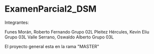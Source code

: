 # ExamenParcial2_DSM
Integrantes:

Funes Morán, Roberto Fernando  Grupo 02L
Pleitez Hércules, Kevin Eliu Grupo 03L
Valle Serrano, Oswaldo Alberto Grupo 03L

El proyecto general esta en la rama "MASTER"
